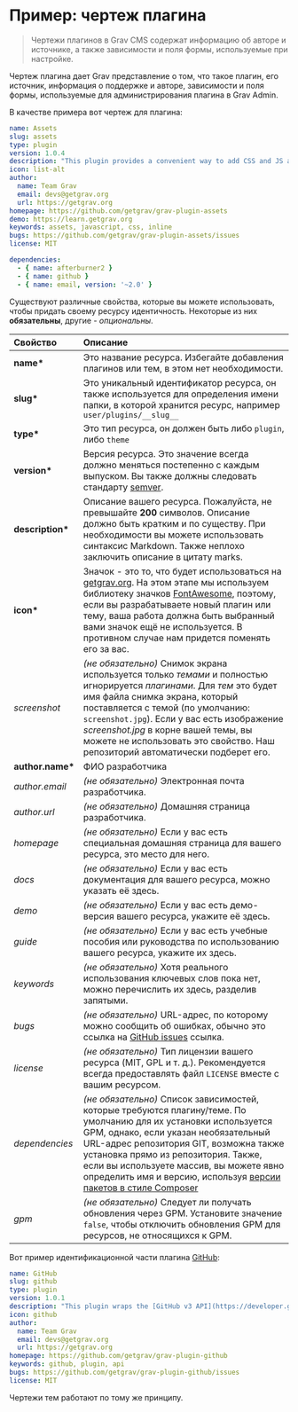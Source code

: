# Пример: чертеж плагина

> Чертежи плагинов в Grav CMS содержат информацию об авторе и источнике, а также зависимости и поля формы, используемые при настройке.

Чертеж плагина дает Grav представление о том, что такое плагин, его источник, информация о поддержке и авторе, зависимости и поля формы, используемые для администрирования плагина в Grav Admin.

В качестве примера вот чертеж для плагина:

```yaml
name: Assets
slug: assets
type: plugin
version: 1.0.4
description: "This plugin provides a convenient way to add CSS and JS assets directly from your pages."
icon: list-alt
author:
  name: Team Grav
  email: devs@getgrav.org
  url: https://getgrav.org
homepage: https://github.com/getgrav/grav-plugin-assets
demo: https://learn.getgrav.org
keywords: assets, javascript, css, inline
bugs: https://github.com/getgrav/grav-plugin-assets/issues
license: MIT

dependencies:
  - { name: afterburner2 }
  - { name: github }
  - { name: email, version: '~2.0' }
```

Существуют различные свойства, которые вы можете использовать, чтобы придать своему ресурсу идентичность. Некоторые из них **обязательны**, другие - _опциональны_.


| Свойство         | Описание                                                                                                                                                                                                                                                                                                                                                                                                      |
| :-----           | :-----                                                                                                                                                                                                                                                                                                                                                                                                           |
| __name*__        | Это название ресурса. Избегайте добавления плагинов или тем, в этом нет необходимости.                                                                                                                                                                                                                                                                                                                    |
| __slug*__        | Это уникальный идентификатор ресурса, он также используется для определения имени папки, в которой хранится ресурс, например `user/plugins/__slug__` |
| __type*__        | Это тип ресурса, он должен быть либо `plugin`, либо `theme` |
| __version*__     | Версия ресурса. Это значение всегда должно меняться постепенно с каждым выпуском. Вы также должны следовать стандарту [semver](https://semver.org/).                                                                                                                                                                                                                                                   |
| __description*__ | Описание вашего ресурса. Пожалуйста, не превышайте **200** символов. Описание должно быть кратким и по существу. При необходимости вы можете использовать синтаксис Markdown. Также неплохо заключить описание в цитату marks.                                                                                                                                                                     |
| __icon*__        | Значок - это то, что будет использоваться на [getgrav.org](https://getgrav.org). На этом этапе мы используем библиотеку значков [FontAwesome](https://fortawesome.github.io/Font-Awesome/icons/), поэтому, если вы разрабатываете новый плагин или тему, ваша работа должна быть выбранный вами значок ещё не используется. В противном случае нам придется поменять его за вас.                                                                |
| _screenshot_     | _(не обязательно)_ Снимок экрана используется только _темами_ и полностью игнорируется _плагинами_. Для _тем_ это будет имя файла снимка экрана, который поставляется с темой (по умолчанию: `screenshot.jpg`). Если у вас есть изображение _screenshot.jpg_ в корне вашей темы, вы можете не использовать это свойство. Наш репозиторий автоматически подберет его.                                        |
| __author.name*__ | ФИО разработчика                                                                                                                                                                                                                                                                                                                                                                                          |
| _author.email_   | _(не обязательно)_ Электронная почта разработчика.                                                                                                                                                                                                                                                                                                                                                                                |
| _author.url_     | _(не обязательно)_ Домашняя страница разработчика.                                                                                                                                                                                                                                                                                                                                                                             |
| _homepage_       | _(не обязательно)_ Если у вас есть специальная домашняя страница для вашего ресурса, это место для него.                                                                                                                                                                                                                                                                                                                 |
| _docs_           | _(не обязательно)_ Если у вас есть документация для вашего ресурса, можно указать её здесь.                                                                                                                                                                                                                                                                                                                        |
| _demo_           | _(не обязательно)_ Если у вас есть демо-версия вашего ресурса, укажите её здесь.                                                                                                                                                                                                                                                                                                                                |
| _guide_          | _(не обязательно)_ Если у вас есть учебные пособия или руководства по использованию вашего ресурса, укажите их здесь.                                                                                                                                                                                                                                                                                                                             |
| _keywords_       | _(не обязательно)_ Хотя реального использования ключевых слов пока нет, можно перечислить их здесь, разделив запятыми.                                                                                                                                                                                                                                                                               |
| _bugs_           | _(не обязательно)_ URL-адрес, по которому можно сообщить об ошибках, обычно это ссылка на [GitHub issues](https://guides.github.com/features/issues/) ссылка.                                                                                                                                                                                                                                                                     |
| _license_        | _(не обязательно)_ Тип лицензии вашего ресурса (MIT, GPL и т. д.). Рекомендуется всегда предоставлять файл `LICENSE` вместе с вашим ресурсом.                                                                                                                                                                                                                                                                    |
| _dependencies_   | _(не обязательно)_ Список зависимостей, которые требуются плагину/теме. По умолчанию для их установки используется GPM, однако, если указан необязательный URL-адрес репозитория GIT, возможна также установка прямо из репозитория. Также, если вы используете массив, вы можете явно определить имя и версию, используя [версии пакетов в стиле Composer](https://getcomposer.org/doc/articles/versions.md) |
| _gpm_            | _(не обязательно)_ Следует ли получать обновления через GPM. Установите значение `false`, чтобы отключить обновления GPM для ресурсов, не относящихся к GPM. |


Вот пример идентификационной части плагина [GitHub](https://github.com/getgrav/grav-plugin-github):

```yaml
name: GitHub
slug: github
type: plugin
version: 1.0.1
description: "This plugin wraps the [GitHub v3 API](https://developer.github.com/v3/) and uses the [php-github-api](https://github.com/KnpLabs/php-github-api/) library to add a nice GitHub touch to your Grav pages."
icon: github
author:
  name: Team Grav
  email: devs@getgrav.org
  url: https://getgrav.org
homepage: https://github.com/getgrav/grav-plugin-github
keywords: github, plugin, api
bugs: https://github.com/getgrav/grav-plugin-github/issues
license: MIT
```

Чертежи тем работают по тому же принципу.
